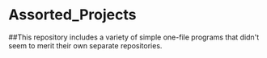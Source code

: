 # Assorted_Projects
##This repository includes a variety of simple one-file programs that didn't seem to merit their own separate repositories. 
